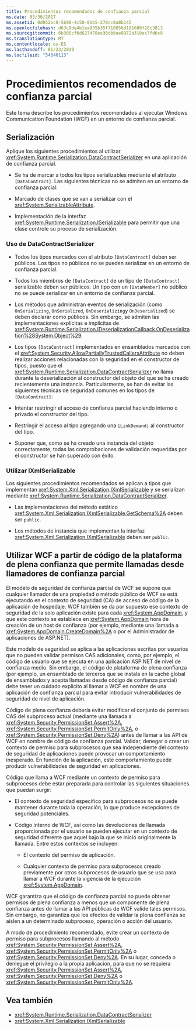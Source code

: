 ```yaml
---
title: Procedimientos recomendados de confianza parcial
ms.date: 03/30/2017
ms.assetid: 0d052bc0-5b98-4c50-8bb5-270cc8a8b145
ms.openlocfilehash: d63c9de4b1ea935b35f718056d191689f28c3813
ms.sourcegitcommit: 6b308cf6d627d78ee36dbbae8972a310ac7fd6c8
ms.translationtype: MT
ms.contentlocale: es-ES
ms.lasthandoff: 01/23/2019
ms.locfileid: "54640113"
---
```

# <a name="partial-trust-best-practices"></a>Procedimientos recomendados de confianza parcial
Este tema describe los procedimientos recomendados al ejecutar Windows Communication Foundation (WCF) en un entorno de confianza parcial.  
  
## <a name="serialization"></a>Serialización  
 Aplique los siguientes procedimientos al utilizar <xref:System.Runtime.Serialization.DataContractSerializer> en una aplicación de confianza parcial.  
  
-   Se ha de marcar a todos los tipos serializables mediante el atributo `[DataContract]`. Las siguientes técnicas no se admiten en un entorno de confianza parcial:  
  
-   Marcado de clases que se van a serializar con el <xref:System.SerializableAttribute>.  
  
-   Implementación de la interfaz <xref:System.Runtime.Serialization.ISerializable> para permitir que una clase controle su proceso de serialización.  
  
### <a name="using-datacontractserializer"></a>Uso de DataContractSerializer  
  
-   Todos los tipos marcados con el atributo `[DataContract]` deben ser públicos. Los tipos no públicos no se pueden serializar en un entorno de confianza parcial.  
  
-   Todos los miembros de `[DataContract]` de un tipo de `[DataContract]` serializable deben ser públicos. Un tipo con un `[DataMember]` no público no se puede serializar en un entorno de confianza parcial.  
  
-   Los métodos que administran eventos de serialización (como `OnSerializing`, `OnSerialized`, `OnDeserializing`y `OnDeserialized`) se deben declarar como públicos. Sin embargo, se admiten las implementaciones explícitas e implícitas de <xref:System.Runtime.Serialization.IDeserializationCallback.OnDeserialization%28System.Object%29>.  
  
-   Los tipos `[DataContract]` implementados en ensamblados marcados con el <xref:System.Security.AllowPartiallyTrustedCallersAttribute> no deben realizar acciones relacionadas con la seguridad en el constructor de tipos, puesto que el <xref:System.Runtime.Serialization.DataContractSerializer> no llama durante la deserialización al constructor del objeto del que se ha creado recientemente una instancia. Particularmente, se han de evitar las siguientes técnicas de seguridad comunes en los tipos de `[DataContract]`:  
  
-   Intentar restringir el acceso de confianza parcial haciendo interno o privado el constructor del tipo.  
  
-   Restringir el acceso al tipo agregando una `[LinkDemand]` al constructor del tipo.  
  
-   Suponer que, como se ha creado una instancia del objeto correctamente, todas las comprobaciones de validación requeridas por el constructor se han superado con éxito.  
  
### <a name="using-ixmlserializable"></a>Utilizar IXmlSerializable  
 Los siguientes procedimientos recomendados se aplican a tipos que implementan <xref:System.Xml.Serialization.IXmlSerializable> y se serializan mediante <xref:System.Runtime.Serialization.DataContractSerializer>.  
  
-   Las implementaciones del método estático <xref:System.Xml.Serialization.IXmlSerializable.GetSchema%2A> deben ser `public`.  
  
-   Los métodos de instancia que implementan la interfaz <xref:System.Xml.Serialization.IXmlSerializable> deben ser `public`.  
  
## <a name="using-wcf-from-fully-trusted-platform-code-that-allows-calls-from-partially-trusted-callers"></a>Utilizar WCF a partir de código de la plataforma de plena confianza que permite llamadas desde llamadores de confianza parcial  
 El modelo de seguridad de confianza parcial de WCF se supone que cualquier llamador de una propiedad o método público de WCF se está ejecutando en el contexto de seguridad (CA) de acceso de código de la aplicación de hospedaje. WCF también se da por supuesto ese contexto de seguridad de la solo aplicación existe para cada <xref:System.AppDomain>, y que este contexto se establece en <xref:System.AppDomain> hora de creación de un host de confianza (por ejemplo, mediante una llamada a <xref:System.AppDomain.CreateDomain%2A> o por el Administrador de aplicaciones de ASP.NET).  
  
 Este modelo de seguridad se aplica a las aplicaciones escritas por usuarios que no pueden validar permisos CAS adicionales, como, por ejemplo, el código de usuario que se ejecuta en una aplicación ASP.NET de nivel de confianza medio. Sin embargo, el código de plataforma de plena confianza (por ejemplo, un ensamblado de terceros que se instala en la caché global de ensamblados y acepta llamadas desde código de confianza parcial) debe tener un cuidado explícito al llamar a WCF en nombre de una aplicación de confianza parcial para evitar introducir vulnerabilidades de seguridad de nivel de aplicación.  
  
 Código de plena confianza debería evitar modificar el conjunto de permisos CAS del subproceso actual (mediante una llamada a <xref:System.Security.PermissionSet.Assert%2A>, <xref:System.Security.PermissionSet.PermitOnly%2A>, o <xref:System.Security.PermissionSet.Deny%2A>) antes de llamar a las API de WCF en nombre de código de confianza parcial. Validar, denegar o crear un contexto de permiso para subprocesos que sea independiente del contexto de seguridad de aplicaciones puede provocar un comportamiento inesperado. En función de la aplicación, este comportamiento puede producir vulnerabilidades de seguridad en aplicaciones.  
  
 Código que llama a WCF mediante un contexto de permiso para subprocesos debe estar preparada para controlar las siguientes situaciones que puedan surgir:  
  
-   El contexto de seguridad específico para subprocesos no se puede mantener durante toda la operación, lo que produce excepciones de seguridad potenciales.  
  
-   Código interno de WCF, así como las devoluciones de llamada proporcionada por el usuario se pueden ejecutar en un contexto de seguridad diferente que aquel bajo la que se inició originalmente la llamada. Entre estos contextos se incluyen:  
  
    -   El contexto del permiso de aplicación.  
  
    -   Cualquier contexto de permiso para subprocesos creado previamente por otros subprocesos de usuario que se usa para llamar a WCF durante la vigencia de la ejecución <xref:System.AppDomain>.  
  
 WCF garantiza que el código de confianza parcial no puede obtener permisos de plena confianza a menos que un componente de plena confianza antes de llamar a las API públicas de WCF valide tales permisos. Sin embargo, no garantiza que los efectos de validar la plena confianza se aíslen a un determinado subproceso, operación o acción del usuario.  
  
 A modo de procedimiento recomendado, evite crear un contexto de permiso para subprocesos llamando al método <xref:System.Security.PermissionSet.Assert%2A>, <xref:System.Security.PermissionSet.PermitOnly%2A> o <xref:System.Security.PermissionSet.Deny%2A>. En su lugar, conceda o deniegue el privilegio a la propia aplicación, para que no se requiera <xref:System.Security.PermissionSet.Assert%2A>, <xref:System.Security.PermissionSet.Deny%2A> o <xref:System.Security.PermissionSet.PermitOnly%2A>.  
  
## <a name="see-also"></a>Vea también
- <xref:System.Runtime.Serialization.DataContractSerializer>
- <xref:System.Xml.Serialization.IXmlSerializable>
